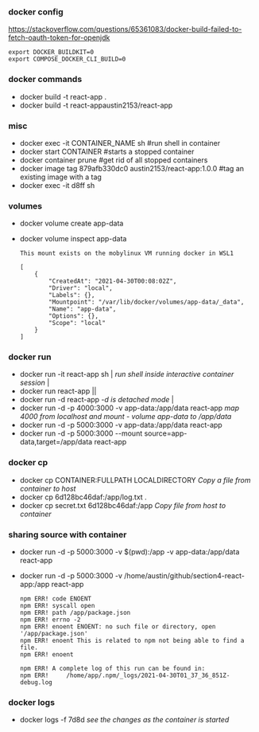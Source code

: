 ### docker config
https://stackoverflow.com/questions/65361083/docker-build-failed-to-fetch-oauth-token-for-openjdk

```
export DOCKER_BUILDKIT=0
export COMPOSE_DOCKER_CLI_BUILD=0
```

### docker commands
- docker build -t react-app .
- docker build -t react-appaustin2153/react-app

### misc
- docker exec -it CONTAINER_NAME sh #run shell in container
- docker start CONTAINER #starts a stopped container
- docker container prune #get rid of all stopped containers
- docker image tag 879afb330dc0 austin2153/react-app:1.0.0 #tag an existing image with a tag
- docker exec -it d8ff sh

### volumes
- docker volume create app-data
- docker volume inspect app-data

    ```
    This mount exists on the mobylinux VM running docker in WSL1

    [
        {
            "CreatedAt": "2021-04-30T00:08:02Z",
            "Driver": "local",
            "Labels": {},
            "Mountpoint": "/var/lib/docker/volumes/app-data/_data",
            "Name": "app-data",
            "Options": {},
            "Scope": "local"
        }
    ]
    ```

### docker run
- docker run -it react-app sh | *run shell inside interactive container session* | 
- docker run react-app ||
- docker run -d react-app *-d is detached mode* |
- docker run -d -p 4000:3000 -v app-data:/app/data react-app *map 4000 from localhost and mount - volume app-data to /app/data*
- docker run -d -p 5000:3000 -v app-data:/app/data react-app
- docker run -d -p 5000:3000 --mount source=app-data,target=/app/data react-app

### docker cp
- docker cp CONTAINER:FULLPATH LOCALDIRECTORY *Copy a file from container to host*
- docker cp 6d128bc46daf:/app/log.txt .
- docker cp secret.txt 6d128bc46daf:/app *Copy file from host to container*

### sharing source with container
- docker run -d -p 5000:3000 -v $(pwd):/app -v app-data:/app/data react-app
- docker run -d -p 5000:3000 -v /home/austin/github/section4-react-app:/app react-app

    ```
    npm ERR! code ENOENT
    npm ERR! syscall open
    npm ERR! path /app/package.json
    npm ERR! errno -2
    npm ERR! enoent ENOENT: no such file or directory, open '/app/package.json'
    npm ERR! enoent This is related to npm not being able to find a file.
    npm ERR! enoent

    npm ERR! A complete log of this run can be found in:
    npm ERR!     /home/app/.npm/_logs/2021-04-30T01_37_36_851Z-debug.log
    ```

### docker logs
- docker logs -f 7d8d *see the changes as the container is started*